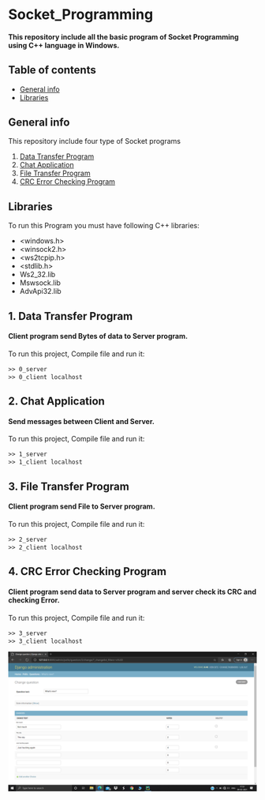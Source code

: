 # Socket_Programming  

#### This repository include all the basic program of Socket Programming using C++ language in Windows.

## Table of contents
* [General info](#general-info)
* [Libraries](#libraries)

## General info
This repository include four type of Socket programs 
1. [Data Transfer Program](#1-data-transfer-program)
2. [Chat Application](#2-chat-application)
3. [File Transfer Program](#3-file-transfer-program)
4. [CRC Error Checking Program](#4-crc-error-checking-program)

## Libraries
To run this Program you must have following C++ libraries:
* <windows.h>
* <winsock2.h>
* <ws2tcpip.h>
* <stdlib.h>
* Ws2_32.lib
* Mswsock.lib
* AdvApi32.lib

## 1. Data Transfer Program
#### Client program send Bytes of data to Server program. 
To run this project, Compile file and run it:

```
>> 0_server
>> 0_client localhost
```

## 2. Chat Application
#### Send messages between Client and Server. 
To run this project, Compile file and run it:

```
>> 1_server
>> 1_client localhost
```

## 3. File Transfer Program
#### Client program send File to Server program. 
To run this project, Compile file and run it:

```
>> 2_server
>> 2_client localhost
```

## 4. CRC Error Checking Program
#### Client program send data to Server program and server check its CRC and checking Error. 
To run this project, Compile file and run it:

```
>> 3_server
>> 3_client localhost
```

 

![App image](https://github.com/anant0103/Django_Poll_Application/blob/master/image11.png)
